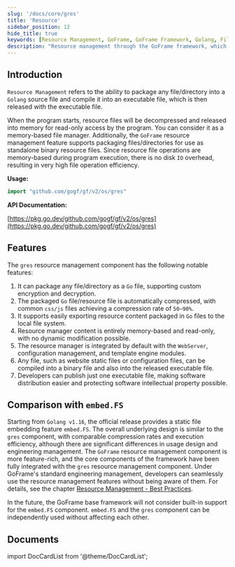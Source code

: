```yaml
---
slug: '/docs/core/gres'
title: 'Resource'
sidebar_position: 12
hide_title: true
keywords: [Resource Management, GoFrame, GoFrame Framework, Golang, File Management, Memory Operations, Binary Resources, IO Efficiency, embed.FS, Engineering Management]
description: "Resource management through the GoFrame framework, which packages any file or directory into a Golang source file for efficient memory operations. Resource files support custom encryption, decryption, and compression, making file operations quicker as they can serve as standalone binary resource files."
---
```


## Introduction

`Resource Management` refers to the ability to package any file/directory into a `Golang` source file and compile it into an executable file, which is then released with the executable file.

When the program starts, resource files will be decompressed and released into memory for read-only access by the program. You can consider it as a memory-based file manager. Additionally, the `GoFrame` resource management feature supports packaging files/directories for use as standalone binary resource files. Since resource file operations are memory-based during program execution, there is no disk `IO` overhead, resulting in very high file operation efficiency.

**Usage:**

```go
import "github.com/gogf/gf/v2/os/gres"
```

**API Documentation:**

[https://pkg.go.dev/github.com/gogf/gf/v2/os/gres](https://pkg.go.dev/github.com/gogf/gf/v2/os/gres)

## Features

The `gres` resource management component has the following notable features:

1. It can package any file/directory as a `Go` file, supporting custom encryption and decryption.
2. The packaged `Go` file/resource file is automatically compressed, with common `css/js` files achieving a compression rate of `50~90%`.
3. It supports easily exporting resource content packaged in `Go` files to the local file system.
4. Resource manager content is entirely memory-based and read-only, with no dynamic modification possible.
5. The resource manager is integrated by default with the `WebServer`, configuration management, and template engine modules.
6. Any file, such as website static files or configuration files, can be compiled into a binary file and also into the released executable file.
7. Developers can publish just one executable file, making software distribution easier and protecting software intellectual property possible.

## Comparison with `embed.FS`

Starting from `Golang v1.16`, the official release provides a static file embedding feature `embed.FS`. The overall underlying design is similar to the `gres` component, with comparable compression rates and execution efficiency, although there are significant differences in usage design and engineering management. The `GoFrame` resource management component is more feature-rich, and the core components of the framework have been fully integrated with the `gres` resource management component. Under GoFrame's standard engineering management, developers can seamlessly use the resource management features without being aware of them. For details, see the chapter [Resource Management - Best Practices](资源管理-最佳实践.md).

In the future, the GoFrame base framework will not consider built-in support for the `embed.FS` component. `embed.FS` and the `gres` component can be independently used without affecting each other.

## Documents

import DocCardList from '@theme/DocCardList';

<DocCardList />